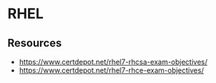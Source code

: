 # RHEL


## Resources

- https://www.certdepot.net/rhel7-rhcsa-exam-objectives/
- https://www.certdepot.net/rhel7-rhce-exam-objectives/
